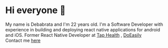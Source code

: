 # Hi everyone 👋
My name is Debabrata and I'm 22 years old. I'm a Software Developer with experience in building and deploying react native applications for android and iOS.
Former React Native Developer at [Tap Health](https://tap.health)
 , [DoEasily](https://www.linkedin.com/company/doeasily/posts/?feedView=all)
<br>Contact me [here](mailto:dbatabyal2018@gmail.com)
